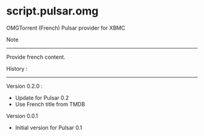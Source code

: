 script.pulsar.omg
=================

OMGTorrent (French) Pulsar provider for XBMC

Note
_________________

Provide french content. 


History : 
_________________
Version 0.2.0 : 
- Update for Pulsar 0.2
- Use French title from TMDB

Version 0.0.1
- Initial version for Pulsar 0.1